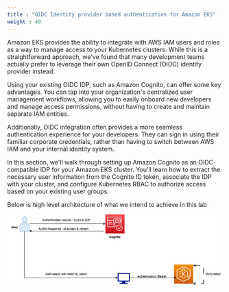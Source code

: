 ```yaml
---
title : "OIDC Identity provider based authentication for Amazon EKS"
weight : 40
---
```



Amazon EKS provides the ability to integrate with AWS IAM users and roles as a way to manage access to your Kubernetes clusters. While this is a straightforward approach, we've found that many development teams actually prefer to leverage their own OpenID Connect (OIDC) identity provider instead.

Using your existing OIDC IDP, such as Amazon Cognito, can offer some key advantages. You can tap into your organization's centralized user management workflows, allowing you to easily onboard new developers and manage access permissions, without having to create and maintain separate IAM entities.

Additionally, OIDC integration often provides a more seamless authentication experience for your developers. They can sign in using their familiar corporate credentials, rather than having to switch between AWS IAM and your internal identity system.

In this section, we'll walk through setting up Amazon Cognito as an OIDC-compatible IDP for your Amazon EKS cluster. You'll learn how to extract the necessary user information from the Cognito ID token, associate the IDP with your cluster, and configure Kubernetes RBAC to authorize access based on your existing user groups.

Below is high level architecture of what we intend to achieve in this lab 

![oidc_cognito_architecture](/static/images/iam/oidc-cognito/OIDC-authentication-architecture.png)
